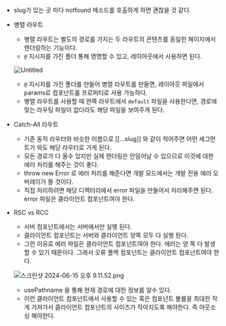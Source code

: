 - slug가 있는 곳 마다 notfound 메소드를 호출하게 하면 괜찮을 것 같다.
- 병렬 라우트
    - 병렬 라우트는 별도의 경로를 가지는 두 라우트의 콘텐츠를 동일한 페이지에서 렌더링하는 기능이다.
    - `@` 지시자를 가진 폴더 통해 명명할 수 있고, 레이아웃에서 사용하면 된다.

  ![Untitled](https://prod-files-secure.s3.us-west-2.amazonaws.com/1574d36f-c0a8-4012-aef3-9f7f7ca3b40f/9c0b08b1-343d-4d23-8b89-251435f22aca/Untitled.png)

    - `@` 지시자를 가진 폴더를 만들어 병렬 라우트를 만들면, 레이아웃 파일에서 params로 컴포넌트를 프로퍼티로 사용 가능하다.
    - 병렬 라우트를 사용할 때 한쪽 라우트에서 `default` 파일을 사용한다면, 경로에 맞는 라우팅 파일이 없더라도 해당 파일을 보여주게 된다.
- Catch-All 라우트
    - 기존 동적 라우터와 비슷한 이름으로 [[…slug]] 와 같이 적어주면 어떤 세그먼트가 와도 해당 라우터로 가게 된다.
    - 모든 경로가 다 올수 있지만 실제 렌더링은 안일어날 수 있으므로 이것에 대한 에러 처리를 해주는 것이 좋다.
    - throw new Error 로 에러 처리를 해준다면 개발 모드에서는 개발 전용 에러 오버레이가 뜰 것이다.
    - 직접 처리하려면 해당 디렉터리에서 error 파일을 만들어서 처리해주면 된다. error 파일은 클라이언트 컴포넌트여야 한다.
- RSC vs RCC
    - 서버 컴포넌트에서는 서버에서만 실행 된다.
    - 클라이언트 컴포넌트는 서버와 클라이언트 양쪽 모두 다 실행 된다.
    - 그런 이유로 에러 파일은 클라이언트 컴포넌트여야 한다. 에러는 양 쪽 다 발생할 수 있기 때문이다. 그래서 오류 폴백 컴포넌트는 클라이언트 컴포넌트여야 한다.

  ![스크린샷 2024-06-15 오후 9.11.52.png](https://prod-files-secure.s3.us-west-2.amazonaws.com/1574d36f-c0a8-4012-aef3-9f7f7ca3b40f/5e63a944-1470-473d-a9dd-1e647e5c25b3/%E1%84%89%E1%85%B3%E1%84%8F%E1%85%B3%E1%84%85%E1%85%B5%E1%86%AB%E1%84%89%E1%85%A3%E1%86%BA_2024-06-15_%E1%84%8B%E1%85%A9%E1%84%92%E1%85%AE_9.11.52.png)

    - usePathname 을 통해 현재 경로에 대한 정보를 알수 있다.
    - 이런 클라이언트 컴포넌트에서 사용할 수 있는 훅은 컴포넌트 볼륨을 최대한 작게 가져가서 클라이언트 컴포넌트의 사이즈가 작아지도록 해야한다. 즉 아웃소싱 해야한다.
